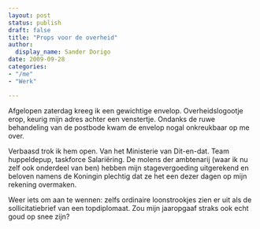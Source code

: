 ```yaml
---
layout: post
status: publish
draft: false
title: "Props voor de overheid"
author:
  display_name: Sander Dorigo
date: 2009-09-28
categories:
- "/me"
- "Werk"

---
```


Afgelopen zaterdag kreeg ik een gewichtige envelop. Overheidslogootje erop, keurig mijn adres achter een venstertje. Ondanks de ruwe behandeling van de postbode kwam de envelop nogal onkreukbaar op me over.

Verbaasd trok ik hem open. Van het Ministerie van Dit-en-dat. Team huppeldepup, taskforce Salariëring. De molens der ambtenarij (waar ik nu zelf ook onderdeel van ben) hebben mijn stagevergoeding uitgerekend en beloven namens de Koningin plechtig dat ze het een dezer dagen op mijn rekening overmaken.

Weer iets om aan te wennen: zelfs ordinaire loonstrookjes zien er uit als de sollicitatiebrief van een topdiplomaat. Zou mijn jaaropgaaf straks ook echt goud op snee zijn?
